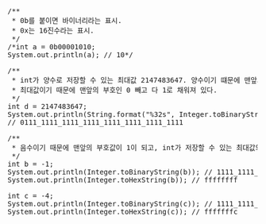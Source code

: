 <pre>
/**
 * 0b를 붙이면 바이너리라는 표시.
 * 0x는 16진수라는 표시.
 */
/*int a = 0b00001010;
System.out.println(a); // 10*/

/**
 * int가 양수로 저장할 수 있는 최대값 2147483647. 양수이기 떄문에 맨앞의 부호값이 0. (음수이면 1)
 * 최대값이기 때문에 맨앞의 부호인 0 빼고 다 1로 채워져 있다.
 */
int d = 2147483647;
System.out.println(String.format("%32s", Integer.toBinaryString(d & 0xFFFFFFFF)).replace(' ', '0'));
// 0111_1111_1111_1111_1111_1111_1111_1111

/**
 * 음수이기 때문에 맨앞의 부호값이 1이 되고, int가 저장할 수 있는 최대값의 끝에서 앞으로 다시 돌아가서 세기 시작한다.
 */
int b = -1;
System.out.println(Integer.toBinaryString(b)); // 1111_1111_1111_1111_1111_1111_1111_1111
System.out.println(Integer.toHexString(b)); // ffffffff

int c = -4;
System.out.println(Integer.toBinaryString(c)); // 1111_1111_1111_1111_1111_1111_1111_1100
System.out.println(Integer.toHexString(c)); // fffffffc
</pre>